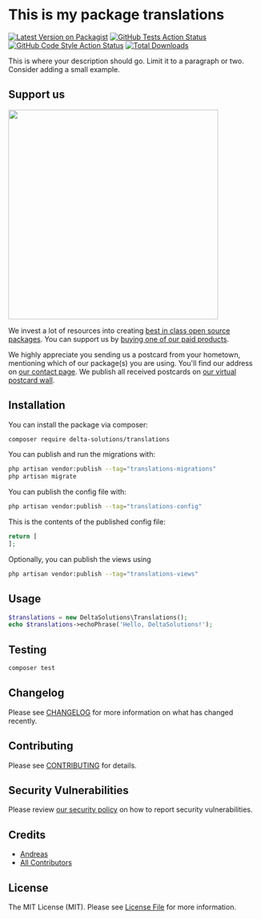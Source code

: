 # This is my package translations

[![Latest Version on Packagist](https://img.shields.io/packagist/v/delta-solutions/translations.svg?style=flat-square)](https://packagist.org/packages/delta-solutions/translations)
[![GitHub Tests Action Status](https://img.shields.io/github/actions/workflow/status/delta-solutions/translations/run-tests.yml?branch=main&label=tests&style=flat-square)](https://github.com/delta-solutions/translations/actions?query=workflow%3Arun-tests+branch%3Amain)
[![GitHub Code Style Action Status](https://img.shields.io/github/actions/workflow/status/delta-solutions/translations/fix-php-code-style-issues.yml?branch=main&label=code%20style&style=flat-square)](https://github.com/delta-solutions/translations/actions?query=workflow%3A"Fix+PHP+code+style+issues"+branch%3Amain)
[![Total Downloads](https://img.shields.io/packagist/dt/delta-solutions/translations.svg?style=flat-square)](https://packagist.org/packages/delta-solutions/translations)

This is where your description should go. Limit it to a paragraph or two. Consider adding a small example.

## Support us

[<img src="https://github-ads.s3.eu-central-1.amazonaws.com/translations.jpg?t=1" width="419px" />](https://spatie.be/github-ad-click/translations)

We invest a lot of resources into creating [best in class open source packages](https://spatie.be/open-source). You can support us by [buying one of our paid products](https://spatie.be/open-source/support-us).

We highly appreciate you sending us a postcard from your hometown, mentioning which of our package(s) you are using. You'll find our address on [our contact page](https://spatie.be/about-us). We publish all received postcards on [our virtual postcard wall](https://spatie.be/open-source/postcards).

## Installation

You can install the package via composer:

```bash
composer require delta-solutions/translations
```

You can publish and run the migrations with:

```bash
php artisan vendor:publish --tag="translations-migrations"
php artisan migrate
```

You can publish the config file with:

```bash
php artisan vendor:publish --tag="translations-config"
```

This is the contents of the published config file:

```php
return [
];
```

Optionally, you can publish the views using

```bash
php artisan vendor:publish --tag="translations-views"
```

## Usage

```php
$translations = new DeltaSolutions\Translations();
echo $translations->echoPhrase('Hello, DeltaSolutions!');
```

## Testing

```bash
composer test
```

## Changelog

Please see [CHANGELOG](CHANGELOG.md) for more information on what has changed recently.

## Contributing

Please see [CONTRIBUTING](CONTRIBUTING.md) for details.

## Security Vulnerabilities

Please review [our security policy](../../security/policy) on how to report security vulnerabilities.

## Credits

- [Andreas](https://github.com/Delta-Solutions)
- [All Contributors](../../contributors)

## License

The MIT License (MIT). Please see [License File](LICENSE.md) for more information.
